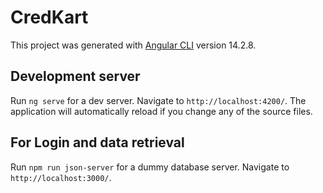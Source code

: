 # CredKart

This project was generated with [Angular CLI](https://github.com/angular/angular-cli) version 14.2.8.

## Development server

Run `ng serve` for a dev server. Navigate to `http://localhost:4200/`. The application will automatically reload if you change any of the source files.

## For Login and data retrieval
Run `npm run json-server` for a dummy database server. Navigate to `http://localhost:3000/`.

